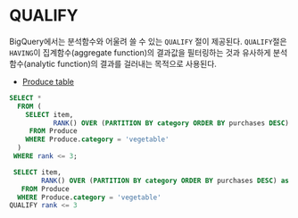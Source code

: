 # QUALIFY 

BigQuery에서는 분석함수와 어울려 쓸 수 있는 `QUALIFY` 절이 제공된다.
`QUALIFY`절은 `HAVING`이 집계함수(aggregate function)의 결과값을 필터링하는 것과 유사하게 분석함수(analytic function)의 결과를 걸러내는 목적으로 사용된다.

- [Produce table](https://cloud.google.com/bigquery/docs/reference/standard-sql/analytic-function-concepts#produce_table)

```sql
SELECT * 
  FROM (
    SELECT item,
           RANK() OVER (PARTITION BY category ORDER BY purchases DESC) as rank
     FROM Produce
    WHERE Produce.category = 'vegetable'
  )
 WHERE rank <= 3; 
```
```sql
 SELECT item,
        RANK() OVER (PARTITION BY category ORDER BY purchases DESC) as rank
   FROM Produce
  WHERE Produce.category = 'vegetable'
QUALIFY rank <= 3
```
